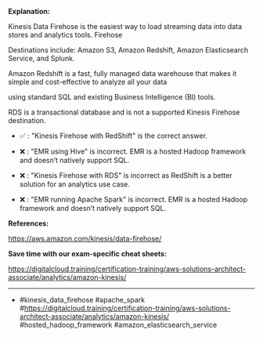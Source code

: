 **Explanation:**

Kinesis Data Firehose is the easiest way to load streaming data into data stores and analytics tools. Firehose

Destinations include: Amazon S3, Amazon Redshift, Amazon Elasticsearch Service, and Splunk.

Amazon Redshift is a fast, fully managed data warehouse that makes it simple and cost-effective to analyze all your data

using standard SQL and existing Business Intelligence (BI) tools.

RDS is a transactional database and is not a supported Kinesis Firehose destination.

- ✅ :  "Kinesis Firehose with RedShift" is the correct answer.

- ❌ :  "EMR using Hive" is incorrect. EMR is a hosted Hadoop framework and doesn’t natively support SQL.

- ❌ :  "Kinesis Firehose with RDS" is incorrect as RedShift is a better solution for an analytics use case.

- ❌ :  "EMR running Apache Spark" is incorrect. EMR is a hosted Hadoop framework and doesn’t natively support SQL.

**References:**

<https://aws.amazon.com/kinesis/data-firehose/>

**Save time with our exam-specific cheat sheets:**

<https://digitalcloud.training/certification-training/aws-solutions-architect-associate/analytics/amazon-kinesis/>

----

- #kinesis_data_firehose #apache_spark #<https://digitalcloud.training/certification-training/aws-solutions-architect-associate/analytics/amazon-kinesis/> #hosted_hadoop_framework #amazon_elasticsearch_service
